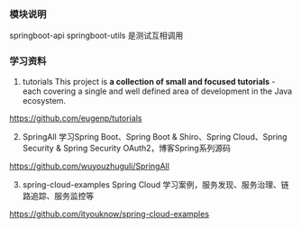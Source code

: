###  模块说明

springboot-api    springboot-utils   是测试互相调用



###  学习资料

1. tutorials     This project is **a collection of small and focused tutorials** - each covering a single and well defined area of development in the Java ecosystem.

<https://github.com/eugenp/tutorials>

2. SpringAll   学习Spring Boot、Spring Boot & Shiro、Spring Cloud、Spring Security & Spring Security OAuth2，博客Spring系列源码

<https://github.com/wuyouzhuguli/SpringAll>

3. spring-cloud-examples  Spring Cloud 学习案例，服务发现、服务治理、链路追踪、服务监控等

https://github.com/ityouknow/spring-cloud-examples

 

